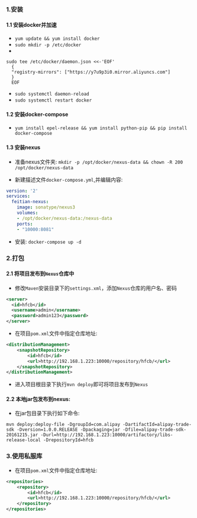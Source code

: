 ### 1.安装
#### 1.1 安装docker并加速
- `yum update && yum install docker`
- `sudo mkdir -p /etc/docker`
- 

```
sudo tee /etc/docker/daemon.json <<-'EOF'
  {
  "registry-mirrors": ["https://y7u9p3i0.mirror.aliyuncs.com"]
  }
  EOF
```
 
- `sudo systemctl daemon-reload`
- `sudo systemctl restart docker`
  
#### 1.2 安装docker-compose

- `yum install epel-release && yum install python-pip && pip install docker-compose`

#### 1.3 安装nexus

- 准备nexus文件夹: `mkdir -p /opt/docker/nexus-data && chown -R 200 /opt/docker/nexus-data`

- 新建描述文件`docker-compose.yml`,并编辑内容:

```yml
version: '2'
services:
  feitian-nexus: 
    image: sonatype/nexus3
    volumes:
    - /opt/docker/nexus-data:/nexus-data
    ports:
    - "10000:8081"
```

- 安装: `docker-compose up -d`

### 2.打包
#### 2.1 将项目发布到`Nexus`仓库中
- 修改`Maven`安装目录下的`settings.xml`，添加`Nexus`仓库的用户名、密码

```xml
<server>
  <id>hfcb</id>
  <username>admin</username>
  <password>admin123</password>
</server>
```

- 在项目`pom.xml`文件中指定仓库地址:

```xml
<distributionManagement>
    <snapshotRepository>
        <id>hfcb</id>
        <url>http://192.168.1.223:10000/repository/hfcb/</url>
    </snapshotRepository>
</distributionManagement>
```
- 进入项目根目录下执行`mvn deploy`即可将项目发布到`Nexus`

#### 2.2 本地jar包发布到nexus:
- 在jar包目录下执行如下命令:
```
mvn deploy:deploy-file -DgroupId=com.alipay -DartifactId=alipay-trade-sdk -Dversion=1.0.0.RELEASE -Dpackaging=jar -Dfile=alipay-trade-sdk-20161215.jar -Durl=http://192.168.1.223:10000/artifactory/libs-release-local -DrepositoryId=hfcb
```

### 3.使用私服库
- 在项目`pom.xml`文件中指定仓库地址:

```xml
<repositories>
    <repository>
        <id>hfcb</id>
        <url>http://192.168.1.223:10000/repository/hfcb/</url>
    </repository>
</repositories>
```